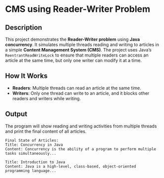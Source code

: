 
# CMS using Reader-Writer Problem

## Description

This project demonstrates the **Reader-Writer problem** using **Java concurrency**. It simulates multiple threads reading and writing to articles in a simple **Content Management System (CMS)**. The project uses Java’s `ReentrantReadWriteLock` to ensure that multiple readers can access an article at the same time, but only one writer can modify it at a time.

## How It Works

- **Readers**: Multiple threads can read an article at the same time.
- **Writers**: Only one thread can write to an article, and it blocks other readers and writers while writing.

## Output

The program will show reading and writing activities from multiple threads and print the final content of all articles.

```plaintext
Final State of Articles:
Title: Concurrency in Java
Content: Concurrency is the ability of a program to perform multiple tasks simultaneously...

Title: Introduction to Java
Content: Java is a high-level, class-based, object-oriented programming language...
